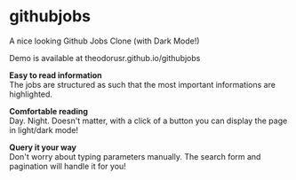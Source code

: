 # githubjobs
A nice looking Github Jobs Clone (with Dark Mode!)

Demo is available at theodorusr.github.io/githubjobs

**Easy to read information**  
The jobs are structured as such that the most important informations are highlighted.

**Comfortable reading**  
Day. Night. Doesn't matter, with a click of a button you can display the page in light/dark mode!

**Query it your way**  
Don't worry about typing parameters manually. The search form and pagination will handle it for you!
